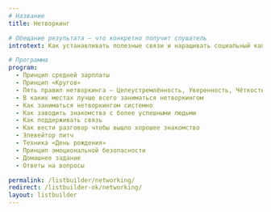 ```yaml
---
# Название
title: Нетворкинг

# Обещание результата — что конкретно получит слушатель
introtext: Как устанавливать полезные связи и наращивать социальный капитал

# Программа
program:
  - Принцип средней зарплаты
  - Принцип «Кругов»
  - Пять правил нетворкинга — Целеустремлённость, Уверенность, Чёткость, Вклад, Ответственность
  - В каких местах лучше всего заниматься нетворкингом
  - Как заниматься нетворкингом системно
  - Как заводить знакомства с более успешными людьми
  - Как поддерживать связь
  - Как вести разговор чтобы вышло хорошее знакомство
  - Элевейтор питч
  - Техника «День рождения»
  - Принцип эмоциональной безопасности
  - Домашнее задание
  - Ответы на вопросы

permalink: /listbuilder/networking/
redirect: /listbuilder-ok/networking/
layout: listbuilder
---
```

